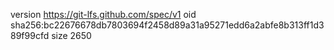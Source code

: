 version https://git-lfs.github.com/spec/v1
oid sha256:bc22676678db7803694f2458d89a31a95271edd6a2abfe8b313ff1d389f99cfd
size 2650
